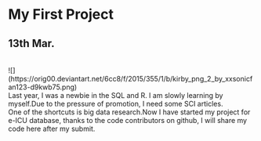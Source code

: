 # My First Project

13th Mar.
------
<br>
![](https://orig00.deviantart.net/6cc8/f/2015/355/1/b/kirby_png_2_by_xxsonicfan123-d9kwb75.png)<br>
Last year, I was a newbie in the SQL and R. I am slowly learning by myself.Due to the pressure of promotion, I need some SCI articles. <br>
One of the shortcuts is big data research.Now I have started my project for e-ICU database, thanks to the code contributors on github, I will share my code here after my submit.
